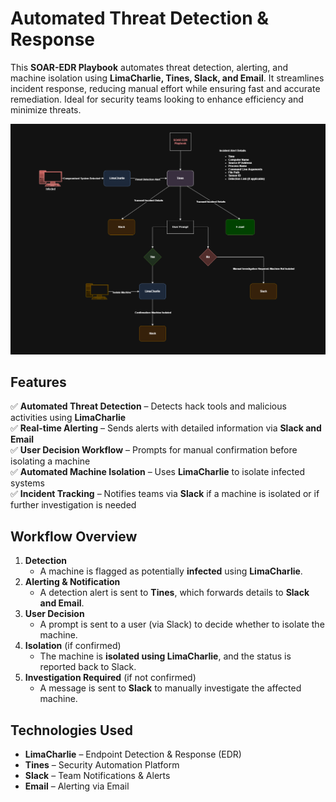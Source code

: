 # Automated Threat Detection & Response
This **SOAR-EDR Playbook** automates threat detection, alerting, and machine isolation using **LimaCharlie, Tines, Slack, and Email**. It streamlines incident response, reducing manual effort while ensuring fast and accurate remediation. Ideal for security teams looking to enhance efficiency and minimize threats.

![diagram](/assets/diagram.png)

## Features

✅ **Automated Threat Detection** – Detects hack tools and malicious activities using **LimaCharlie**  
✅ **Real-time Alerting** – Sends alerts with detailed information via **Slack and Email**  
✅ **User Decision Workflow** – Prompts for manual confirmation before isolating a machine  
✅ **Automated Machine Isolation** – Uses **LimaCharlie** to isolate infected systems  
✅ **Incident Tracking** – Notifies teams via **Slack** if a machine is isolated or if further investigation is needed  

## Workflow Overview

1. **Detection**  
   - A machine is flagged as potentially **infected** using **LimaCharlie**.  
2. **Alerting & Notification**  
   - A detection alert is sent to **Tines**, which forwards details to **Slack and Email**.  
3. **User Decision**  
   - A prompt is sent to a user (via Slack) to decide whether to isolate the machine.  
4. **Isolation** (if confirmed)  
   - The machine is **isolated using LimaCharlie**, and the status is reported back to Slack.  
5. **Investigation Required** (if not confirmed)  
   - A message is sent to **Slack** to manually investigate the affected machine.  

## Technologies Used

- **LimaCharlie** – Endpoint Detection & Response (EDR)  
- **Tines** – Security Automation Platform  
- **Slack** – Team Notifications & Alerts
- **Email** – Alerting via Email
